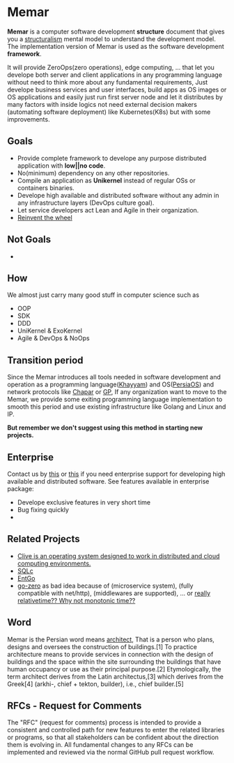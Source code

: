 # Memar 
**Memar** is a computer software development **structure** document that gives you a [structuralism](https://en.wikipedia.org/wiki/Structuralism) mental model to understand the development model. The implementation version of Memar is used as the software development **framework**.

It will provide ZeroOps(zero operations), edge computing, ... that let you develope both server and client applications in any programming language without need to think more about any fundamental requirements, Just develope business services and user interfaces, build apps as OS images or OS applications and easily just run first server node and let it distributes by many factors with inside logics not need external decision makers (automating software deployment) like Kubernetes(K8s) but with some improvements.

## Goals
- Provide complete framework to develope any purpose distributed application with **low||no code**.
- No(minimum) dependency on any other repositories.
- Compile an application as **Unikernel** instead of regular OSs or containers binaries.
- Develope high available and distributed software without any admin in any infrastructure layers (DevOps culture goal).
- Let service developers act Lean and Agile in their organization.
- [Reinvent the wheel](https://en.wikipedia.org/wiki/Reinventing_the_wheel)

## Not Goals
- 

## How
We almost just carry many good stuff in computer science such as
- OOP
- SDK
- DDD
- UniKernel & ExoKernel
- Agile & DevOps & NoOps

## Transition period
Since the Memar introduces all tools needed in software development and operation as a programming language([Khayyam](./Khayyam.md)) and OS([PersiaOS](./PersiaOS.md)) and network protocols like [Chapar](./networking-osi_2-Chapar.md) or [GP](./networking-osi_3-Giti-Network.md), If any organization want to move to the Memar, we provide some exiting programming language implementation to smooth this period and use existing infrastructure like Golang and Linux and IP.

**But remember we don't suggest using this method in starting new projects.**

## Enterprise
Contact us by [this](mailto:ict@geniuses.group) or [this](mailto:omidhekayati@gmail.com) if you need enterprise support for developing high available and distributed software. See features available in enterprise package:
- Develope exclusive features in very short time
- Bug fixing quickly
- 

## Related Projects
- [Clive is an operating system designed to work in distributed and cloud computing environments.](https://github.com/fjballest/clive)
- [SQLc](sqlc.dev)
- [EntGo](https://entgo.io/)
- [go-zero](https://github.com/zeromicro/go-zero) as bad idea because of (microservice system), (fully compatible with net/http), (middlewares are supported), ...
or [really relativetime?? Why not monotonic time??](https://github.com/zeromicro/go-zero/blob/master/core/timex/relativetime.go)

## Word
Memar is the Persian word means [architect](https://en.wikipedia.org/wiki/Architect), That is a person who plans, designs and oversees the construction of buildings.[1] To practice architecture means to provide services in connection with the design of buildings and the space within the site surrounding the buildings that have human occupancy or use as their principal purpose.[2] Etymologically, the term architect derives from the Latin architectus,[3] which derives from the Greek[4] (arkhi-, chief + tekton, builder), i.e., chief builder.[5]


## RFCs - Request for Comments
The "RFC" (request for comments) process is intended to provide a consistent and controlled path for new features to enter the related libraries or programs, so that all stakeholders can be confident about the direction them is evolving in. All fundamental changes to any RFCs can be implemented and reviewed via the normal GitHub pull request workflow.
